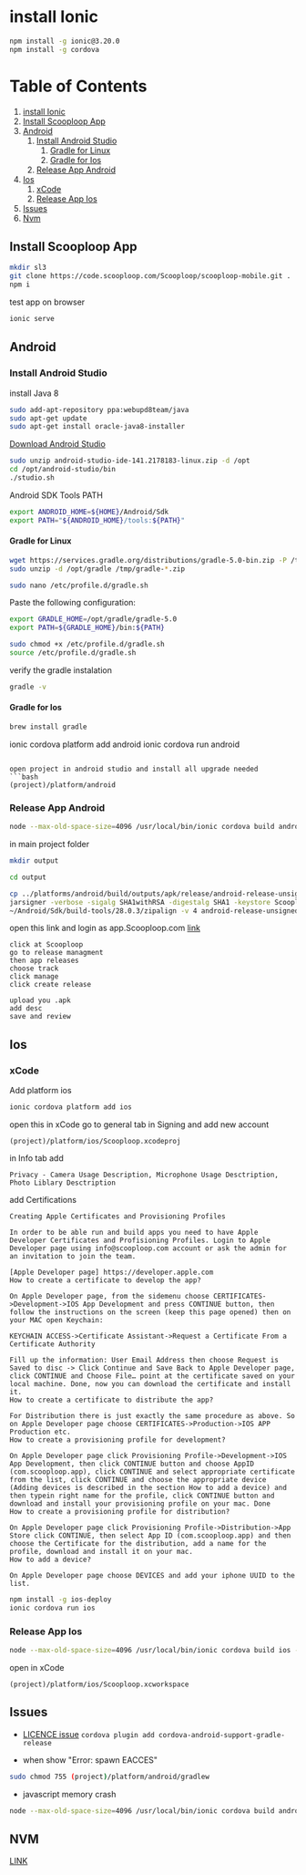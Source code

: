 # install Ionic

```bash
npm install -g ionic@3.20.0
npm install -g cordova
```


Table of Contents
=================

  1. [install Ionic](#install-ionic)
  2. [Install Scooploop App](#install-scooploop-app)
  3. [Android](#android)
        1. [Install Android Studio](#install-android-studio)
            1. [Gradle for Linux](#gradle-forlinux)
            2. [Gradle for Ios](#gradle-for-ios)
        2. [Release App Android](#release-app-android)
  4. [Ios](#ios)
        1. [xCode](#xcode)
        2. [Release App Ios](#release-app-ios)
  5. [Issues](#issues)
  6. [Nvm](#nvm)

## Install Scooploop App

```bash
mkdir sl3
git clone https://code.scooploop.com/Scooploop/scooploop-mobile.git .
npm i
```

test app on browser
```bash
ionic serve
```

## Android

### Install Android Studio

install Java 8
```bash
sudo add-apt-repository ppa:webupd8team/java
sudo apt-get update
sudo apt-get install oracle-java8-installer
```

[Download Android Studio](https://developer.android.com/studio)
```bash
sudo unzip android-studio-ide-141.2178183-linux.zip -d /opt
cd /opt/android-studio/bin
./studio.sh
```

Android SDK Tools PATH
```bash
export ANDROID_HOME=${HOME}/Android/Sdk
export PATH="${ANDROID_HOME}/tools:${PATH}"
```

#### Gradle for Linux
```bash
wget https://services.gradle.org/distributions/gradle-5.0-bin.zip -P /tmp
sudo unzip -d /opt/gradle /tmp/gradle-*.zip
```

```bash
sudo nano /etc/profile.d/gradle.sh
```

Paste the following configuration:
```bash
export GRADLE_HOME=/opt/gradle/gradle-5.0
export PATH=${GRADLE_HOME}/bin:${PATH}
```

```bash
sudo chmod +x /etc/profile.d/gradle.sh
source /etc/profile.d/gradle.sh
```

verify the gradle instalation
```bash
gradle -v
```

#### Gradle for Ios
```bash
brew install gradle
```
ionic cordova platform add android
ionic cordova run android
```

open project in android studio and install all upgrade needed
```bash
(project)/platform/android
```

### Release App Android
```bash
node --max-old-space-size=4096 /usr/local/bin/ionic cordova build android --prod --release
```

in main project folder
```bash
mkdir output

cd output

cp ../platforms/android/build/outputs/apk/release/android-release-unsigned.apk .
jarsigner -verbose -sigalg SHA1withRSA -digestalg SHA1 -keystore Scooploop.keystore android-release-unsigned.apk Scooploop
~/Android/Sdk/build-tools/28.0.3/zipalign -v 4 android-release-unsigned.apk scooploop.apk
```

open this link and login as app.Scooploop.com
[link](https://play.google.com/apps/publish/signup/)
```
click at Scooploop
go to release managment
then app releases 		
choose track
click manage
click create release

upload you .apk
add desc
save and review
```


## Ios

### xCode

Add platform ios
```bash
ionic cordova platform add ios
```

open this in xCode go to general tab in Signing and add new account
```
(project)/platform/ios/Scooploop.xcodeproj
```

in Info tab add
```
Privacy - Camera Usage Description, Microphone Usage Desctription, Photo Liblary Desctription
```

add Certifications
```
Creating Apple Certificates and Provisioning Profiles

In order to be able run and build apps you need to have Apple Developer Certificates and Profisioning Profiles. Login to Apple Developer page using info@scooploop.com account or ask the admin for an invitation to join the team.

[Apple Developer page] https://developer.apple.com
How to create a certificate to develop the app?

On Apple Developer page, from the sidemenu choose CERTIFICATES->Development->IOS App Development and press CONTINUE button, then follow the instructions on the screen (keep this page opened) then on your MAC open Keychain:

KEYCHAIN ACCESS->Certificate Assistant->Request a Certificate From a Certificate Authority

Fill up the information: User Email Address then choose Request is Saved to disc -> Click Continue and Save Back to Apple Developer page, click CONTINUE and Choose File… point at the certificate saved on your local machine. Done, now you can download the certificate and install it.
How to create a certificate to distribute the app?

For Distribution there is just exactly the same procedure as above. So on Apple Developer page choose CERTIFICATES->Production->IOS APP Production etc.
How to create a provisioning profile for development?

On Apple Developer page click Provisioning Profile->Development->IOS App Development, then click CONTINUE button and choose AppID (com.scooploop.app), click CONTINUE and select appropriate certificate from the list, click CONTINUE and choose the appropriate device (Adding devices is described in the section How to add a device) and then typein right name for the profile, click CONTINUE button and download and install your provisioning profile on your mac. Done
How to create a provisioning profile for distribution?

On Apple Developer page click Provisioning Profile->Distribution->App Store click CONTINUE, then select App ID (com.scooploop.app) and then choose the Certificate for the distribution, add a name for the profile, download and install it on your mac.
How to add a device?

On Apple Developer page choose DEVICES and add your iphone UUID to the list.
```

```bash
npm install -g ios-deploy
ionic cordova run ios
```

### Release App Ios
```bash
node --max-old-space-size=4096 /usr/local/bin/ionic cordova build ios --prod --release
```

open in xCode
```
(project)/platform/ios/Scooploop.xcworkspace
```


## Issues


* [LICENCE issue](https://stackoverflow.com/questions/39760172/you-have-not-accepted-the-license-agreements-of-the-following-sdk-components)
```cordova plugin add cordova-android-support-gradle-release```

* when show "Error: spawn EACCES"

```bash
sudo chmod 755 (project)/platform/android/gradlew
```


* javascript memory crash
```bash
node --max-old-space-size=4096 /usr/local/bin/ionic cordova build android --prod --release
```


## NVM
[LINK](https://www.liquidweb.com/kb/how-to-install-nvm-node-version-manager-for-node-js-on-ubuntu-12-04-lts/)
